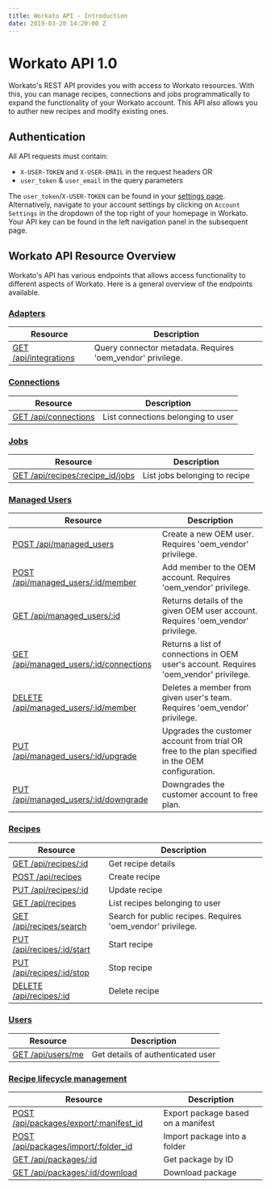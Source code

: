 ```yaml
---
title: Workato API - Introduction
date: 2019-03-20 14:20:00 Z
---
```


# Workato API 1.0
Workato's REST API provides you with access to Workato resources. With this, you can manage recipes, connections and jobs programmatically to expand the functionality of your Workato account. This API also allows you to auther new recipes and modify existing ones.

## Authentication
All API requests must contain:

- `X-USER-TOKEN` and `X-USER-EMAIL` in the request headers OR
- `user_token` & `user_email` in the query parameters

The `user_token`/`X-USER-TOKEN` can be found in your [settings page](https://www.workato.com/users/current/edit#api_key). Alternatively, navigate to your account settings by clicking on `Account Settings` in the dropdown of the top right of your homepage in Workato. Your API key can be found in the left navigation panel in the subsequent page.

## Workato API Resource Overview
Workato's API has various endpoints that allows access functionality to different aspects of Workato. Here is a general overview of the endpoints available.

### [Adapters](/workato-api/adapters.md)

| Resource | Description |
|----------------|-------------|
|[GET /api/integrations](/workato-api/adapters.md#list-connector-metadata) | Query connector metadata. Requires 'oem_vendor' privilege.|

### [Connections](/workato-api/connections.md)

| Resource | Description |
|----------------|-------------|
|[GET /api/connections](/workato-api/connections.md) | List connections belonging to user |

### [Jobs](/workato-api/jobs.md)

| Resource | Description |
|----------------|-------------|
|[GET /api/recipes/:recipe_id/jobs](/workato-api/jobs.md#list-jobs-belonging-to-a-recipe) | List jobs belonging to recipe |

### [Managed Users](/workato-api/managed-users.md)

| Resource | Description |
|----------------|-------------|
|[POST /api/managed_users](/workato-api/managed-users.md#create-new-oem-users) | Create a new OEM user. Requires 'oem_vendor' privilege.
|[POST /api/managed_users/:id/member](/workato-api/managed-users.md#add-member-to-oem-account) | Add member to the OEM account. Requires 'oem_vendor' privilege.
|[GET /api/managed_users/:id](/workato-api/managed-users.md#query-oem-member-account) | Returns details of the given OEM user account. Requires 'oem_vendor' privilege.
|[GET /api/managed_users/:id/connections](/workato-api/managed-users.md#query-oem-member-connections)| Returns a list of connections in OEM user's account. Requires 'oem_vendor' privilege.
|[DELETE /api/managed_users/:id/member](/workato-api/managed-users.md#remove-member-from-an-organization-account) | Deletes a member from given user's team. Requires 'oem_vendor' privilege.
|[PUT /api/managed_users/:id/upgrade](/workato-api/managed-users.md#upgrading-a-customer-account) | Upgrades the customer account from trial OR free to the plan specified in the OEM configuration.
|[PUT /api/managed_users/:id/downgrade](/workato-api/managed-users.md#downgrading-a-customer-account) | Downgrades the customer account to free plan. |

### [Recipes](/workato-api/recipes.md)

| Resource | Description |
|----------------|-------------|
|[GET /api/recipes/:id](/workato-api/recipes.md#get-recipe-details) | Get recipe details|
|[POST /api/recipes](/workato-api/recipes.md#create-a-recipe) | Create recipe |
|[PUT /api/recipes/:id](/workato-api/recipes.md#update-a-recipe) | Update recipe |
|[GET /api/recipes](/workato-api/recipes.md#list-recipes-belonging-to-user)| List recipes belonging to user |
|[GET /api/recipes/search](/workato-api/recipes.md#search-for-public-recipes) | Search for public recipes. Requires 'oem_vendor' privilege. |
| [PUT /api/recipes/:id/start](/workato-api/recipes.md#start-recipe) | Start recipe |
| [PUT /api/recipes/:id/stop](/workato-api/recipes.md#stop-recipe) | Stop recipe |
| [DELETE /api/recipes/:id](/workato-api/recipes.md#delete-recipe) | Delete recipe |

### [Users](/workato-api/users.md)

 |Resource|Description|
|--- |--- |
|[GET /api/users/me](/workato-api/users.md#get-user-details)|Get details of authenticated user|

### [Recipe lifecycle management](/workato-api/recipe-lifecycle-management.md)

|Resource|Description|
|--- |--- |
|[POST /api/packages/export/:manifest_id](/workato-api/recipe-lifecycle-management.md#export-package-based-on-a-manifest)|Export package based on a manifest|
|[POST /api/packages/import/:folder_id](/workato-api/recipe-lifecycle-management.md#import-package-into-a-folder)|Import package into a folder|
|[GET /api/packages/:id](/workato-api/recipe-lifecycle-management.md#get-package-by-id)|Get package by ID|
|[GET /api/packages/:id/download](/workato-api/recipe-lifecycle-management.md#download-package)|Download package|

